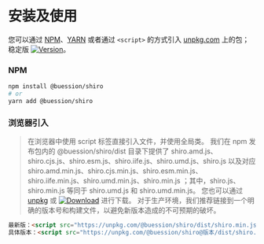 # 安装及使用


您可以通过 [NPM](https://www.npmjs.com/)、[YARN](https://yarnpkg.com/) 或者通过 `<script>` 的方式引入 [unpkg.com](https://unpkg.com/) 上的包；稳定版 <a href="https://www.npmjs.com/package/@buession/shiro" target="_blank"><img src="https://img.shields.io/npm/v/@buession/shiro" alt="Version" /></a>。


### NPM

```sh
npm install @buession/shiro
# or
yarn add @buession/shiro
```


### 浏览器引入

> 在浏览器中使用 script 标签直接引入文件，并使用全局类。
> 我们在 npm 发布包内的 @buession/shiro/dist 目录下提供了 shiro.amd.js、shiro.cjs.js、shiro.esm.js、shiro.iife.js、shiro.umd.js、shiro.js 以及对应 shiro.amd.min.js、shiro.cjs.min.js、shiro.esm.min.js、shiro.iife.min.js、shiro.umd.min.js、shiro.min.js ；其中，shiro.js、shiro.min.js 等同于 shiro.umd.js 和 shiro.umd.min.js。
> 您也可以通过 <a href="https://unpkg.com/@buession/shiro/" target="_blank">unpkg</a> 或 <a href="https://www.jsdelivr.com/package/npm/@buession/shiro" target="_blank"><img src="https://data.jsdelivr.com/v1/package/npm/@buession/shiro/badge" alt="Download" /></a> 进行下载。
> 对于生产环境，我们推荐链接到一个明确的版本号和构建文件，以避免新版本造成的不可预期的破坏。

```html
最新版：<script src="https://unpkg.com/@buession/shiro/dist/shiro.min.js" type="text/javascript"></script>
具体版本：<script src="https://unpkg.com/@buession/shiro@版本/dist/shiro.min.js" type="text/javascript"></script>
```